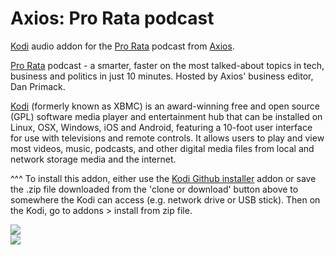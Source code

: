Axios: Pro Rata podcast
=============================

<a href="www.kodi.tv">Kodi</a> audio addon for the <a href="https://www.axios.com/tag/pro-rata-podcast">Pro Rata</a> podcast from <a href="https://www.axios.com">Axios</a>.<br>

<a href="https://www.axios.com/tag/pro-rata-podcast">Pro Rata</a> podcast - a smarter, faster on the most talked-about topics in tech, business and politics in just 10 minutes. Hosted by Axios' business editor, Dan Primack.<br>

<a href="www.kodi.tv">Kodi</a> (formerly known as XBMC) is an award-winning free and open source (GPL) software media player and entertainment hub that can be installed on Linux, OSX, Windows, iOS and Android, featuring a 10-foot user interface for use with televisions and remote controls. It allows users to play and view most videos, music, podcasts, and other digital media files from local and network storage media and the internet.<br>

^^^ To install this addon, either use the <a href="https://www.tvaddons.co/github-browser-kodi/">Kodi Github installer</a> addon or save the .zip file downloaded from the 'clone or download' button above to somewhere the Kodi can access (e.g. network drive or USB stick). Then on the Kodi, go to addons > install from zip file.<br>

<img src="http://megaphone-prod.s3.amazonaws.com/podcasts/75a0a63e-7284-11e9-a623-1b50e2843885/image/53aa1a75b60e36e8a5daaa6f9fde44382b12e7d7db1ee809e53544ddb1cc2126a09b70662657dfa250798d6ffc0f75f332b7bc6e0a6d1fa3009a965dbab2920f.jpeg"><br>
<a href="http://www.kodi.tv"><img src="https://kodi.tv/sites/default/files/page/field_image/about--devices.jpg">
